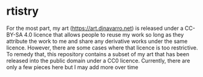 
<!-- README.md is generated from README.Rmd. Please edit that file -->

# rtistry

<!-- badges: start -->

<!-- badges: end -->

For the most part, my art (<https://art.djnavarro.net>) is released
under a CC-BY-SA 4.0 licence that allows people to reuse my work so long
as they attribute the work to me and share any derivative works under
the same licence. However, there are some cases where that licence is
too restrictive. To remedy that, this repository contains a subset of my
art that has been released into the public domain under a CC0 licence.
Currently, there are only a few pieces here but I may add more over time
